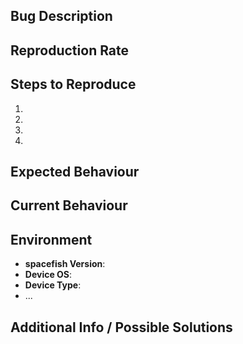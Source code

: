 ## Bug Description

## Reproduction Rate

## Steps to Reproduce
1.
2.
3.
4.

## Expected Behaviour

## Current Behaviour

## Environment
- **spacefish Version**:
- **Device OS**:
- **Device Type**:
- ...

## Additional Info / Possible Solutions
